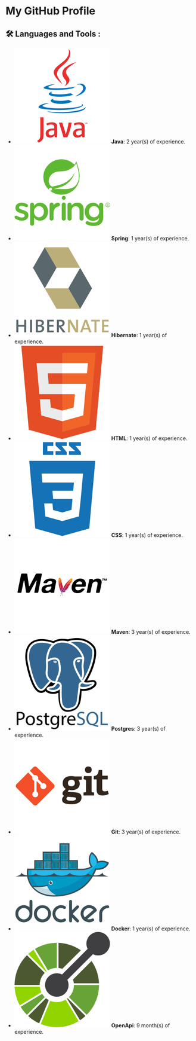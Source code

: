 # My GitHub Profile

## :hammer_and_wrench: Languages and Tools :

- ![Java](https://github.com/devicons/devicon/blob/master/icons/java/java-original-wordmark.svg) **Java**: 2 year(s) of experience.
- ![Spring](https://github.com/devicons/devicon/blob/master/icons/spring/spring-original-wordmark.svg) **Spring**: 1 year(s) of experience.
- ![Hibernate](https://github.com/devicons/devicon/blob/master/icons/hibernate/hibernate-original-wordmark.svg) **Hibernate**: 1 year(s) of experience.
- ![HTML](https://github.com/devicons/devicon/blob/master/icons/html5/html5-original.svg) **HTML**: 1 year(s) of experience.
- ![CSS](https://github.com/devicons/devicon/blob/master/icons/css3/css3-plain-wordmark.svg) **CSS**: 1 year(s) of experience.
- ![Maven](https://github.com/devicons/devicon/blob/master/icons/maven/maven-original-wordmark.svg) **Maven**: 3 year(s) of experience.
- ![Postgres](https://github.com/devicons/devicon/blob/master/icons/postgresql/postgresql-original-wordmark.svg) **Postgres**: 3 year(s) of experience.
- ![Git](https://github.com/devicons/devicon/blob/master/icons/git/git-original-wordmark.svg) **Git**: 3 year(s) of experience.
- ![Docker](https://github.com/devicons/devicon/blob/master/icons/docker/docker-original-wordmark.svg) **Docker**: 1 year(s) of experience.
- ![OpenApi](https://github.com/devicons/devicon/blob/master/icons/openapi/openapi-original.svg) **OpenApi**: 9 month(s) of experience.
